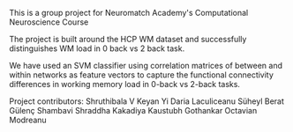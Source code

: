 This is a group project for Neuromatch Academy's Computational Neuroscience Course

The project is built around the HCP WM dataset and successfully distinguishes WM load in 0 back vs 2 back task.

We have used an SVM classifier using correlation matrices of between and within networks as feature
vectors to capture the functional connectivity differences in working memory load in 0-back vs 2-back tasks. 

Project contributors:
Shruthibala V
Keyan Yi
Daria Laculiceanu
Süheyl Berat Gülenç
Shambavi
Shraddha Kakadiya
Kaustubh Gothankar
Octavian Modreanu
